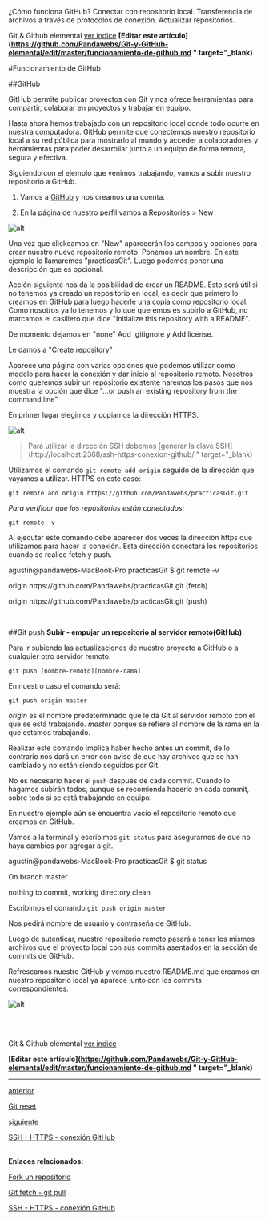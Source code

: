 <span class="hidden-excerpt">¿Cómo funciona GitHub? Conectar con repositorio local. Transferencia de archivos a través de protocolos de conexión. Actualizar repositorios.</span>

<!-- Inicio links índice y github -->

<span class="link-to-index-git">Git & Github elemental [ ver índice](http://localhost:2368/git-github-elemental/)</span>
<strong class="link-to-github">[Editar este artículo](https://github.com/Pandawebs/Git-y-GitHub-elemental/edit/master/funcionamiento-de-github.md " target="_blank)</strong>

<!-- Fin links índice y github -->

#Funcionamiento de GitHub

##GitHub

GitHub permite publicar proyectos con Git y nos ofrece herramientas 
para compartir, colaborar en proyectos y trabajar en equipo.

Hasta ahora hemos trabajado con un repositorio local donde todo ocurre en nuestra computadora.
GitHub permite que conectemos nuestro repositorio local a su red pública para mostrarlo al mundo y acceder a colaboradores y herramientas para poder desarrollar junto a un equipo de forma remota, segura y efectiva.

Siguiendo con el ejemplo que venimos trabajando, vamos a subir nuestro repositorio a GitHub.

1. Vamos a [GitHub](https://github.com)  y nos creamos una cuenta.

2. En la página de nuestro perfil vamos a Repositories > New

![alt](http://localhost:2368/assets/images/crear-repo.png)

Una vez que clickeamos en "New" aparecerán los campos y opciones para crear nuestro nuevo repositorio remoto.
Ponemos un nombre. En este ejemplo lo llamaremos "practicasGit".
Luego podemos poner una descripción que es opcional.

Acción siguiente nos da la posibilidad de crear un README. Esto será útil si no tenemos ya creado un repositorio en local, es decir que primero lo creamos en GitHub para luego hacerle una copia como repositorio local. 
Como nosotros ya lo tenemos y lo que queremos es subirlo a GitHub, no marcamos el casillero que dice "Initialize this repository with a README".

De momento dejamos en "none" Add .gitignore y Add license.

Le damos a "Create repository"

Aparece una página con varias opciones que podemos utilizar como modelo para hacer la conexión y dar inicio al repositorio remoto.
Nosotros como queremos subir un repositorio existente haremos los pasos que nos muestra la opción que dice "…or push an existing repository from the command line"

En primer lugar elegimos y copiamos la dirección HTTPS.

![alt](http://localhost:2368/assets/images/github-https.png)

> Para utilizar la dirección SSH debemos [generar la clave SSH](http://localhost:2368/ssh-https-conexion-github/ " target="_blank)

Utilizamos el comando `git remote add origin` seguido de la dirección que vayamos a utilizar. HTTPS en este caso:

`git remote add origin https://github.com/Pandawebs/practicasGit.git`

*Para verificar que los repositorios están conectados:*

`git remote -v`

Al ejecutar este comando debe aparecer dos veces la dirección https que utilizamos para hacer la conexión.
Esta dirección conectará los repositorios cuando se realice fetch y push.

<div class="console">
  <p>agustin@pandawebs-MacBook-Pro practicasGit $ git remote -v</p>
  <p>origin  https://github.com/Pandawebs/practicasGit.git (fetch)</p>
  <p>origin  https://github.com/Pandawebs/practicasGit.git (push)</p>
</div> 

<br>

##Git push 
**Subir - empujar un repositorio al servidor remoto(GitHub).**

Para ir subiendo las actualizaciones de nuestro proyecto a GitHub o a cualquier otro servidor remoto.

`git push [nombre-remoto][nombre-rama]`

En nuestro caso el comando será:

`git push origin master`

<i class="color-title">origin</i> es el nombre predeterminado que le da Git al servidor remoto con el que se está trabajando.
<i class="color-title">master</i> porque se refiere al nombre de la rama en la que estamos trabajando.

Realizar este comando implica haber hecho antes un commit, de lo contrario nos dará un error con aviso de que hay archivos que se han cambiado y no están siendo seguidos por Git.

No es necesario hacer el `push` después de cada commit. Cuando lo hagamos subirán todos, aunque se recomienda hacerlo en cada commit, sobre todo si se está trabajando en equipo.

En nuestro ejemplo aún se encuentra vacío el repositorio remoto que creamos en GitHub.

Vamos a la terminal y escribimos `git status` para asegurarnos de que no haya cambios por agregar a git.

<div class="console">
  <p>agustin@pandawebs-MacBook-Pro practicasGit $ git status</p>  
  <p>On branch master</p>
  <p>nothing to commit, working directory clean</p>
</div>

Escribimos el comando `git push origin master`

Nos pedirá nombre de usuario y contraseña de GitHub.

Luego de autenticar, nuestro repositorio remoto pasará a tener los mismos archivos que el proyecto local con sus commits asentados en la sección de commits de GitHub.


Refrescamos nuestro GitHub y vemos nuestro README.md que creamos en nuestro repositorio local ya aparece junto con los commits correspondientes. 


![alt](http://localhost:2368/assets/images/commits-github.png)


<br>
<br>

<!-- Inicio links índice y github -->

<span class="link-to-index-git">Git & Github elemental [ ver índice](http://localhost:2368/git-github-elemental/)</span>

<strong class="link-to-github">[Editar este artículo](https://github.com/Pandawebs/Git-y-GitHub-elemental/edit/master/funcionamiento-de-github.md " target="_blank)</strong>

<!-- Fin links índice y github -->

<hr>
<div class="post-content_next">
  <a href="http://localhost:2368/git-reset">
    <div class="post-content_next-left">
      <p>anterior</p>
      <span>Git reset</span>
  </div>
  <a href="http://localhost:2368/ssh-https-conexion-github/">
    <div class="post-content_next-right">
      <p>siguiente</p>
      <span>SSH - HTTPS - conexión GitHub</span>
    </div>
  </a>
</div>
<br>

**Enlaces relacionados:**

[Fork un repositorio](http://localhost:2368/fork-un-repositorio)

[Git fetch - git pull](http://localhost:2368/git-fetch-git-pull)

[SSH - HTTPS - conexión GitHub](http://localhost:2368/ssh-https-conexion-github)



